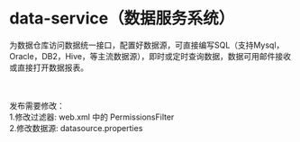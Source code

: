 # data-service（数据服务系统）
为数据仓库访问数据统一接口，配置好数据源，可直接编写SQL（支持Mysql，Oracle，DB2，Hive，等主流数据源），即时或定时查询数据，数据可用邮件接收或直接打开数据报表。

<br>
<br>
发布需要修改：
<br>
1.修改过滤器: web.xml 中的 PermissionsFilter
<br>
2.修改数据源: datasource.properties
